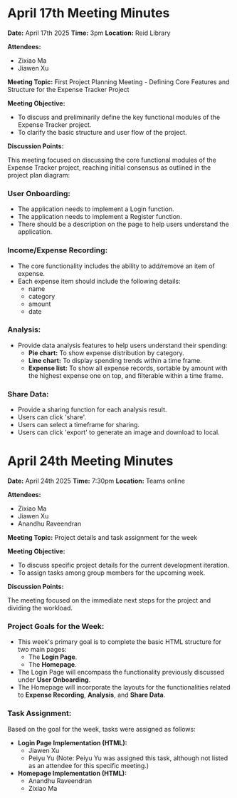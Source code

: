 # April 17th Meeting Minutes

**Date:** April 17th 2025
**Time:** 3pm
**Location:** Reid Library

**Attendees:**
* Zixiao Ma
* Jiawen Xu

**Meeting Topic:** First Project Planning Meeting - Defining Core Features and Structure for the Expense Tracker Project

**Meeting Objective:**
* To discuss and preliminarily define the key functional modules of the Expense Tracker project.
* To clarify the basic structure and user flow of the project.

**Discussion Points:**

This meeting focused on discussing the core functional modules of the Expense Tracker project, reaching initial consensus as outlined in the project plan diagram:

### User Onboarding:
* The application needs to implement a Login function.
* The application needs to implement a Register function.
* There should be a description on the page to help users understand the application.

### Income/Expense Recording:
* The core functionality includes the ability to add/remove an item of expense.
* Each expense item should include the following details:
    * name
    * category
    * amount
    * date

### Analysis:
* Provide data analysis features to help users understand their spending:
    * **Pie chart:** To show expense distribution by category.
    * **Line chart:** To display spending trends within a time frame.
    * **Expense list:** To show all expense records, sortable by amount with the highest expense one on top, and filterable within a time frame.

### Share Data:
* Provide a sharing function for each analysis result.
* Users can click 'share'.
* Users can select a timeframe for sharing.
* Users can click 'export' to generate an image and download to local.

# April 24th Meeting Minutes

**Date:** April 24th 2025
**Time:** 7:30pm
**Location:** Teams online

**Attendees:**
* Zixiao Ma
* Jiawen Xu
* Anandhu Raveendran

**Meeting Topic:** Project details and task assignment for the week

**Meeting Objective:**
* To discuss specific project details for the current development iteration.
* To assign tasks among group members for the upcoming week.

**Discussion Points:**

The meeting focused on the immediate next steps for the project and dividing the workload.

### Project Goals for the Week:
* This week's primary goal is to complete the basic HTML structure for two main pages:
    * The **Login Page**.
    * The **Homepage**.
* The Login Page will encompass the functionality previously discussed under **User Onboarding**.
* The Homepage will incorporate the layouts for the functionalities related to **Expense Recording**, **Analysis**, and **Share Data**.

### Task Assignment:
Based on the goal for the week, tasks were assigned as follows:
* **Login Page Implementation (HTML):**
    * Jiawen Xu
    * Peiyu Yu (Note: Peiyu Yu was assigned this task, although not listed as an attendee for this specific meeting.)
* **Homepage Implementation (HTML):**
    * Anandhu Raveendran
    * Zixiao Ma



